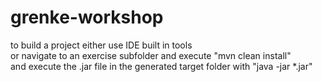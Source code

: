 # grenke-workshop

to build a project either use IDE built in tools  
or navigate to an exercise subfolder and execute "mvn clean install"  
and execute the .jar file in the generated target folder with "java -jar *.jar"